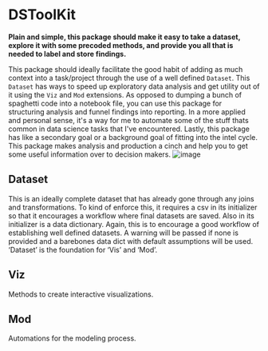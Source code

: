 # DSToolKit
**Plain and simple, this package should make it easy to take a dataset, explore it with some precoded methods, and provide you all that is needed to label and store findings.** 

This package should ideally facilitate the good habit of adding as much context into a task/project through the use of a well defined `Dataset`. This `Dataset` has ways to speed up exploratory data analysis and get utility out of it using the `Viz` and `Mod` extensions. As opposed to dumping a bunch of spaghetti code into a notebook file, you can use this package for structuring analysis and funnel findings into reporting. In a more applied and personal sense, it's a way for me to automate some of the stuff thats common in data science tasks that I've encountered. Lastly, this package has like a secondary goal or a background goal of fitting into the intel cycle. This package makes analysis and production a cinch and help you to get some useful information over to decision makers.
![image](https://github.com/user-attachments/assets/3ff16d60-0728-4abd-93d5-e26dbc00d394)



## Dataset
This is an ideally complete dataset that has already gone through any joins and transformations. To kind of enforce this, it requires a csv in its initializer so that it encourages a workflow where final datasets are saved. Also in its initializer is a data dictionary. Again, this is to encourage a good workflow of establishing well defined datasets. A warning will be passed if none is provided and a barebones data dict with default assumptions will be used. ‘Dataset’ is the foundation for ‘Vis’ and ‘Mod’.

## Viz
Methods to create interactive visualizations.

## Mod
Automations for the modeling process.

